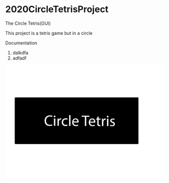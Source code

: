 # 2020CircleTetrisProject

The Circle Tetris(GUI)

This project is a tetris game but in a circle

Documentation 

1. dalkdfa
2. adfadf

![logo](https://github.com/alpasaam/2020CircleTetrisProject/blob/main/AHHHHH.jpg?raw=true)

